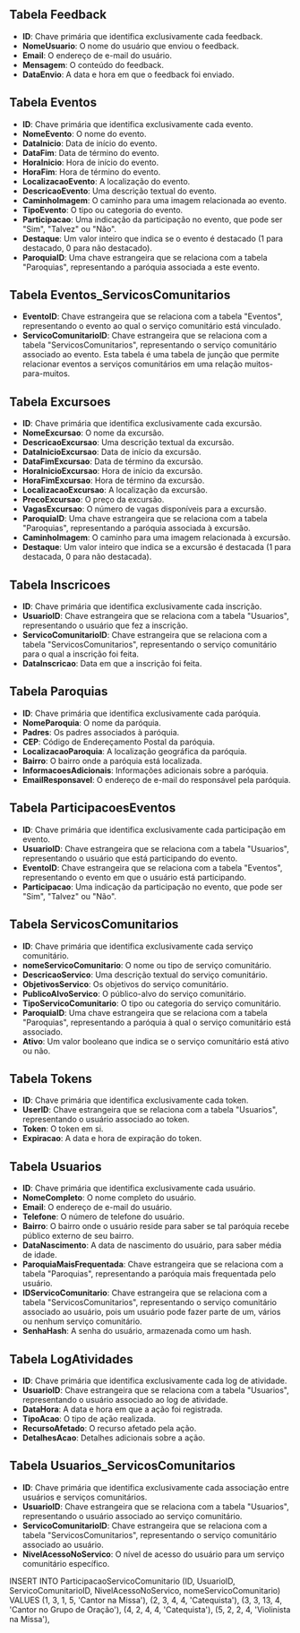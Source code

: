 ## Tabela Feedback
- **ID**: Chave primária que identifica exclusivamente cada feedback.
- **NomeUsuario**: O nome do usuário que enviou o feedback.
- **Email**: O endereço de e-mail do usuário.
- **Mensagem**: O conteúdo do feedback.
- **DataEnvio**: A data e hora em que o feedback foi enviado.

## Tabela Eventos
- **ID**: Chave primária que identifica exclusivamente cada evento.
- **NomeEvento**: O nome do evento.
- **DataInicio**: Data de início do evento.
- **DataFim**: Data de término do evento.
- **HoraInicio**: Hora de início do evento.
- **HoraFim**: Hora de término do evento.
- **LocalizacaoEvento**: A localização do evento.
- **DescricaoEvento**: Uma descrição textual do evento.
- **CaminhoImagem**: O caminho para uma imagem relacionada ao evento.
- **TipoEvento**: O tipo ou categoria do evento.
- **Participacao**: Uma indicação da participação no evento, que pode ser "Sim", "Talvez" ou "Não".
- **Destaque**: Um valor inteiro que indica se o evento é destacado (1 para destacado, 0 para não destacado).
- **ParoquiaID**: Uma chave estrangeira que se relaciona com a tabela "Paroquias", representando a paróquia associada a este evento.

## Tabela Eventos_ServicosComunitarios
- **EventoID**: Chave estrangeira que se relaciona com a tabela "Eventos", representando o evento ao qual o serviço comunitário está vinculado.
- **ServicoComunitarioID**: Chave estrangeira que se relaciona com a tabela "ServicosComunitarios", representando o serviço comunitário associado ao evento. Esta tabela é uma tabela de junção que permite relacionar eventos a serviços comunitários em uma relação muitos-para-muitos.

## Tabela Excursoes
- **ID**: Chave primária que identifica exclusivamente cada excursão.
- **NomeExcursao**: O nome da excursão.
- **DescricaoExcursao**: Uma descrição textual da excursão.
- **DataInicioExcursao**: Data de início da excursão.
- **DataFimExcursao**: Data de término da excursão.
- **HoraInicioExcursao**: Hora de início da excursão.
- **HoraFimExcursao**: Hora de término da excursão.
- **LocalizacaoExcursao**: A localização da excursão.
- **PrecoExcursao**: O preço da excursão.
- **VagasExcursao**: O número de vagas disponíveis para a excursão.
- **ParoquiaID**: Uma chave estrangeira que se relaciona com a tabela "Paroquias", representando a paróquia associada à excursão.
- **CaminhoImagem**: O caminho para uma imagem relacionada à excursão.
- **Destaque**: Um valor inteiro que indica se a excursão é destacada (1 para destacada, 0 para não destacada).

## Tabela Inscricoes
- **ID**: Chave primária que identifica exclusivamente cada inscrição.
- **UsuarioID**: Chave estrangeira que se relaciona com a tabela "Usuarios", representando o usuário que fez a inscrição.
- **ServicoComunitarioID**: Chave estrangeira que se relaciona com a tabela "ServicosComunitarios", representando o serviço comunitário para o qual a inscrição foi feita.
- **DataInscricao**: Data em que a inscrição foi feita.

## Tabela Paroquias
- **ID**: Chave primária que identifica exclusivamente cada paróquia.
- **NomeParoquia**: O nome da paróquia.
- **Padres**: Os padres associados à paróquia.
- **CEP**: Código de Endereçamento Postal da paróquia.
- **LocalizacaoParoquia**: A localização geográfica da paróquia.
- **Bairro**: O bairro onde a paróquia está localizada.
- **InformacoesAdicionais**: Informações adicionais sobre a paróquia.
- **EmailResponsavel**: O endereço de e-mail do responsável pela paróquia.

## Tabela ParticipacoesEventos
- **ID**: Chave primária que identifica exclusivamente cada participação em evento.
- **UsuarioID**: Chave estrangeira que se relaciona com a tabela "Usuarios", representando o usuário que está participando do evento.
- **EventoID**: Chave estrangeira que se relaciona com a tabela "Eventos", representando o evento em que o usuário está participando.
- **Participacao**: Uma indicação da participação no evento, que pode ser "Sim", "Talvez" ou "Não".

## Tabela ServicosComunitarios
- **ID**: Chave primária que identifica exclusivamente cada serviço comunitário.
- **nomeServicoComunitario**: O nome ou tipo de serviço comunitário.
- **DescricaoServico**: Uma descrição textual do serviço comunitário.
- **ObjetivosServico**: Os objetivos do serviço comunitário.
- **PublicoAlvoServico**: O público-alvo do serviço comunitário.
- **TipoServicoComunitario**: O tipo ou categoria do serviço comunitário.
- **ParoquiaID**: Uma chave estrangeira que se relaciona com a tabela "Paroquias", representando a paróquia à qual o serviço comunitário está associado.
- **Ativo**: Um valor booleano que indica se o serviço comunitário está ativo ou não.

## Tabela Tokens
- **ID**: Chave primária que identifica exclusivamente cada token.
- **UserID**: Chave estrangeira que se relaciona com a tabela "Usuarios", representando o usuário associado ao token.
- **Token**: O token em si.
- **Expiracao**: A data e hora de expiração do token.

## Tabela Usuarios
- **ID**: Chave primária que identifica exclusivamente cada usuário.
- **NomeCompleto**: O nome completo do usuário.
- **Email**: O endereço de e-mail do usuário.
- **Telefone**: O número de telefone do usuário.
- **Bairro**: O bairro onde o usuário reside para saber se tal paróquia recebe público externo de seu bairro.
- **DataNascimento**: A data de nascimento do usuário, para saber média de idade.
- **ParoquiaMaisFrequentada**: Chave estrangeira que se relaciona com a tabela "Paroquias", representando a paróquia mais frequentada pelo usuário.
- **IDServicoComunitario**: Chave estrangeira que se relaciona com a tabela "ServicosComunitarios", representando o serviço comunitário associado ao usuário, pois um usuário pode fazer parte de um, vários ou nenhum serviço comunitário.
- **SenhaHash**: A senha do usuário, armazenada como um hash.


## Tabela LogAtividades
- **ID**: Chave primária que identifica exclusivamente cada log de atividade.
- **UsuarioID**: Chave estrangeira que se relaciona com a tabela "Usuarios", representando o usuário associado ao log de atividade.
- **DataHora**: A data e hora em que a ação foi registrada.
- **TipoAcao**: O tipo de ação realizada.
- **RecursoAfetado**: O recurso afetado pela ação.
- **DetalhesAcao**: Detalhes adicionais sobre a ação.

## Tabela Usuarios_ServicosComunitarios
- **ID**: Chave primária que identifica exclusivamente cada associação entre usuários e serviços comunitários.
- **UsuarioID**: Chave estrangeira que se relaciona com a tabela "Usuarios", representando o usuário associado ao serviço comunitário.
- **ServicoComunitarioID**: Chave estrangeira que se relaciona com a tabela "ServicosComunitarios", representando o serviço comunitário associado ao usuário.
- **NivelAcessoNoServico**: O nível de acesso do usuário para um serviço comunitário específico.

INSERT INTO ParticipacaoServicoComunitario (ID, UsuarioID, ServicoComunitarioID, NivelAcessoNoServico, nomeServicoComunitario) VALUES
(1, 3, 1, 5, 'Cantor na Missa'),
(2, 3, 4, 4, 'Catequista'),
(3, 3, 13, 4, 'Cantor no Grupo de Oração'),
(4, 2, 4, 4, 'Catequista'),
(5, 2, 2, 4, 'Violinista na Missa'),

